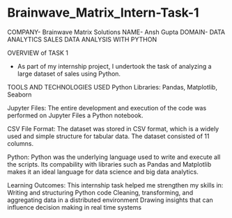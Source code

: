 # Brainwave_Matrix_Intern-Task-1

COMPANY- Brainwave Matrix Solutions
NAME- Ansh Gupta
DOMAIN- DATA ANALYTICS
SALES DATA ANALYSIS WITH PYTHON

OVERVIEW of TASK 1
- As part of my internship project, I undertook the task of analyzing a large dataset of sales using Python.

TOOLS AND TECHNOLOGIES USED
Python 
Libraries: Pandas, Matplotlib, Seaborn

Jupyter Files:
The entire development and execution of the code was performed on Jupyter Files a Python notebook.

CSV File Format:
The dataset was stored in CSV format, which is a widely used and simple structure for tabular data.
The dataset consisted of 11 columns.

Python:
Python was the underlying language used to write and execute all the scripts.
Its compability with libraries such as Pandas and Matplotlib makes it an ideal language for data science and big data analytics.

Learning Outcomes:
This internship task helped me strengthen my skills in:
Writing and structuring Python code
Cleaning, transforming, and aggregating data in a distributed environment
Drawing insights that can influence decision making in real time systems
